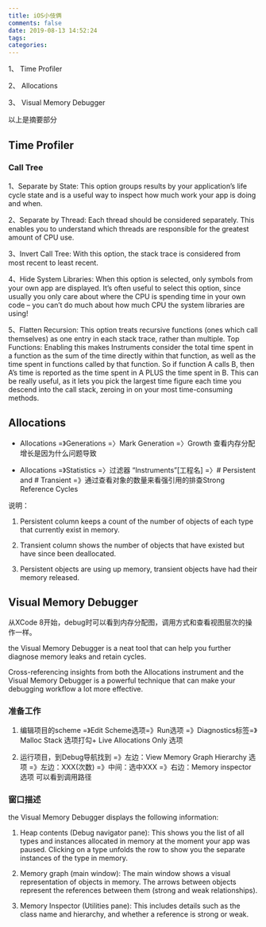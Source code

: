 ```yaml
---
title: iOS小伎俩
comments: false
date: 2019-08-13 14:52:24
tags:
categories:
---
```


1、 Time Profiler

2、 Allocations

3、 Visual Memory Debugger

以上是摘要部分
<!--more-->

## Time Profiler

### Call Tree

1、Separate by State: This option groups results by your application’s life cycle state and is a useful way to inspect how much work your app is doing and when.

2、Separate by Thread: Each thread should be considered separately. This enables you to understand which threads are responsible for the greatest amount of CPU use.

3、Invert Call Tree: With this option, the stack trace is considered from most recent to least recent.

4、Hide System Libraries: When this option is selected, only symbols from your own app are displayed. It’s often useful to select this option, since usually you only care about where the CPU is spending time in your own code – you can’t do much about how much CPU the system libraries are using!

5、Flatten Recursion: This option treats recursive functions (ones which call themselves) as one entry in each stack trace, rather than multiple.
Top Functions: Enabling this makes Instruments consider the total time spent in a function as the sum of the time directly within that function, as well as the time spent in functions called by that function. So if function A calls B, then A’s time is reported as the time spent in A PLUS the time spent in B. This can be really useful, as it lets you pick the largest time figure each time you descend into the call stack, zeroing in on your most time-consuming methods.

## Allocations

* Allocations =》Generations =〉Mark Generation =〉Growth 查看内存分配增长是因为什么问题导致

* Allocations =》Statistics =〉过滤器 “Instruments”[工程名] =〉# Persistent and # Transient =》通过查看对象的数量来看强引用的排查Strong Reference Cycles

说明：

1. Persistent column keeps a count of the number of objects of each type that currently exist in memory.

2. Transient column shows the number of objects that have existed but have since been deallocated.

3. Persistent objects are using up memory, transient objects have had their memory released.

## Visual Memory Debugger

从XCode 8开始，debug时可以看到内存分配图，调用方式和查看视图层次的操作一样。

the Visual Memory Debugger is a neat tool that can help you further diagnose memory leaks and retain cycles.

Cross-referencing insights from both the Allocations instrument and the Visual Memory Debugger is a powerful technique that can make your debugging workflow a lot more effective.

### 准备工作

1. 编辑项目的scheme =》Edit Scheme选项=》Run选项 =》Diagnostics标签=》Malloc Stack 选项打勾+ Live Allocations Only 选项

2. 运行项目，到Debug导航找到 =》左边：View Memory Graph Hierarchy 选项 =》左边：XXX(次数) =》中间：选中XXX =》右边：Memory inspector 选项 可以看到调用路径

### 窗口描述

the Visual Memory Debugger displays the following information:

1. Heap contents (Debug navigator pane): This shows you the list of all types and instances allocated in memory at the moment your app was paused. Clicking on a type unfolds the row to show you the separate instances of the type in memory.

2. Memory graph (main window): The main window shows a visual representation of objects in memory. The arrows between objects represent the references between them (strong and weak relationships).

3. Memory Inspector (Utilities pane): This includes details such as the class name and hierarchy, and whether a reference is strong or weak.

